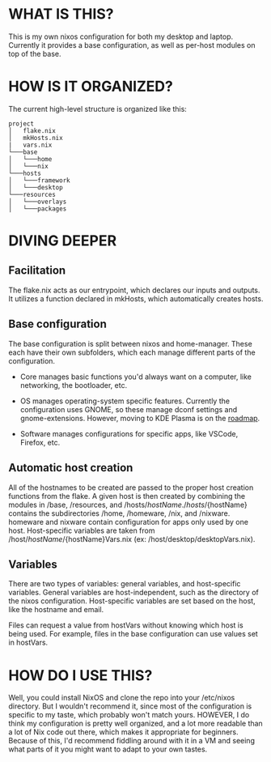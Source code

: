# WHAT IS THIS?
This is my own nixos configuration for both my desktop and laptop. Currently it provides a base configuration, as well as per-host modules on top of the base.

# HOW IS IT ORGANIZED?
The current high-level structure is organized like this:

```
project
│   flake.nix
│   mkHosts.nix
|   vars.nix
└───base
│   └───home
│   └───nix
└───hosts
│   └───framework
│   └───desktop
└───resources
│   └───overlays
│   └───packages
```

# DIVING DEEPER

## Facilitation
The flake.nix acts as our entrypoint, which declares our inputs and outputs. It utilizes a function declared in mkHosts, which automatically creates hosts.

## Base configuration
The base configuration is split between nixos and home-manager. These each have their own subfolders, which each manage different parts of the configuration.

- Core manages basic functions you'd always want on a computer, like networking, the bootloader, etc.

- OS manages operating-system specific features. Currently the configuration uses GNOME, so these manage dconf settings and gnome-extensions. However, moving to KDE Plasma is on the [roadmap](roadmap.md).

- Software manages configurations for specific apps, like VSCode, Firefox, etc.

## Automatic host creation
All of the hostnames to be created are passed to the proper host creation functions from the flake. A given host is then created by combining the modules in /base, /resources, and /hosts/${hostName}. /hosts/${hostName} contains the subdirectories /home, /homeware, /nix, and /nixware. homeware and nixware contain configuration for apps only used by one host. Host-specific variables are taken from /host/${hostName}/${hostName}Vars.nix (ex: /host/desktop/desktopVars.nix). 

## Variables
There are two types of variables: general variables, and host-specific variables. General variables are host-independent, such as the directory of the nixos configuration. Host-specific variables are set based on the host, like the hostname and email.

Files can request a value from hostVars without knowing which host is being used. For example, files in the base configuration can use values set in hostVars.

# HOW DO I USE THIS?

Well, you could install NixOS and clone the repo into your /etc/nixos directory. But I wouldn't recommend it, since most of the configuration is specific to my taste, which probably won't match yours. HOWEVER, I do think my configuration is pretty well organized, and a lot more readable than a lot of Nix code out there, which makes it appropriate for beginners. Because of this, I'd recommend fiddling around with it in a VM and seeing what parts of it you might want to adapt to your own tastes.